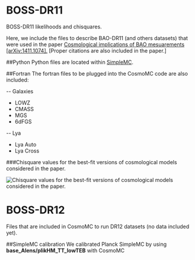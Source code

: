 # BOSS-DR11
BOSS-DR11 likelihoods and chisquares.

Here, we include 
the files to describe BAO-DR11 (and others datasets) that were used in the paper
[Cosmological implications of BAO mesuarements [arXiv:1411.1074].](http://arxiv.org/abs/1411.1074)
[Proper citations are also included in the paper.]

##Python 
Python files
are located within [SimpleMC](https://github.com/ja-vazquez/SimpleMC).


##Fortran
The fortran files to be plugged into the CosmoMC code
are also included:

-- Galaxies
* LOWZ
* CMASS
* MGS
* 6dFGS 

-- Lya
* Lya Auto
* Lya Cross

###Chisquare values for the best-fit versions of
cosmological models considered in the paper.

![Chisquare values for the best-fit versions of 
cosmological models considered in the paper.](https://github.com/ja-vazquez/BOSS-DR11/blob/master/Chisq.jpg)

# BOSS-DR12

Files that are included in CosmoMC to run DR12 datasets (no data included yet).

##SimpleMC calibration
We calibrated Planck SimpleMC by using **base_Alens/plikHM_TT_lowTEB** with CosmoMC
[](https://github.com/ja-vazquez/BOSS-DR11/blob/master/Simple_Cosmo_PLK.jpg)

